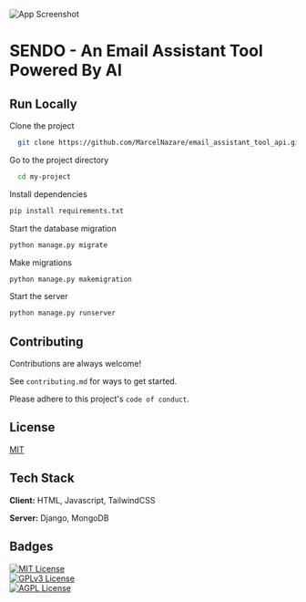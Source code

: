 ![App Screenshot](https://i.ibb.co/3d5kmp7/Sendo.jpg)
# SENDO - An Email Assistant Tool Powered By AI





## Run Locally  

Clone the project  

~~~bash  
  git clone https://github.com/MarcelNazare/email_assistant_tool_api.git
~~~

Go to the project directory  

~~~bash  
  cd my-project
~~~

Install dependencies  

~~~bash  
pip install requirements.txt
~~~

Start the database migration  

~~~bash  
python manage.py migrate
~~~
Make migrations 

~~~bash  
python manage.py makemigration
~~~

Start the server 

~~~bash  
python manage.py runserver
~~~

## Contributing  

Contributions are always welcome!  

See `contributing.md` for ways to get started.  

Please adhere to this project's `code of conduct`.  

## License  

[MIT](https://choosealicense.com/licenses/mit/)



## Tech Stack  
**Client:** HTML, Javascript, TailwindCSS 

**Server:** Django, MongoDB

 
## Badges  
[![MIT License](https://img.shields.io/badge/License-MIT-green.svg)](https://choosealicense.com/licenses/mit/)  
[![GPLv3 License](https://img.shields.io/badge/License-GPL%20v3-yellow.svg)](https://choosealicense.com/licenses/gpl-3.0/)  
[![AGPL License](https://img.shields.io/badge/license-AGPL-blue.svg)](https://choosealicense.com/licenses/gpl-3.0/)  
 
 
 
